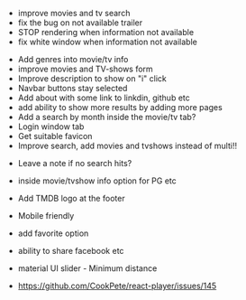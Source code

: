 <!--? MUST ?-->

- improve movies and tv search
- fix the bug on not available trailer
- STOP rendering when information not available
- fix white window when information not available

<!--? Should ?-->

- Add genres into movie/tv info
- improve movies and TV-shows form
- Improve description to show on "i" click
- Navbar buttons stay selected
- Add about with some link to linkdin, github etc
- add ability to show more results by adding more pages
- Add a search by month inside the movie/tv tab?
- Login window tab
- Get suitable favicon
- Improve search, add movies and tvshows instead of multi!!

<!--? At some point... ?-->

- Leave a note if no search hits?
- inside movie/tvshow info option for PG etc
- Add TMDB logo at the footer
- Mobile friendly
- add favorite option
- ability to share facebook etc
- material UI slider - Minimum distance

- https://github.com/CookPete/react-player/issues/145
